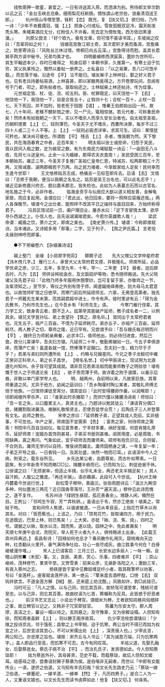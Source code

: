 <!-- { "loadSidebar": true } -->
　　钱牧斋狎一歌童，甚爱之，一日有诗送其入燕，而洒涕为别。熊侍郎文举次韵以讥之云：「金台玉峡总沧桑，细雨梨花枉断肠。惆怅虞山老宗伯，浪垂清泪送王郎。」 
　　杭州径山寺僧至慧，铢积 【恣】 既充，复 【扶又切。】 欲归俗，乃作一诗：「少年不肯戴儒冠，强 【上】 把身心付戒坛。雪夜孤眠双足冷，霜天削发秃头寒。朱楼美酒应无分，红粉佳人不许看。死去定为惆怅鬼，西方依旧黑漫漫。」 
　　刘原父尝言：「好个欧九，极有文章，但可惜不甚读书耳。」东坡闻之叹曰：「吾辈将如之何！」 
　　钱塘高宫詹江邨士奇，其次君轩才美而蚤凋，宫詹痛之。昉思寄诗云：「风败丛兰休过惜，修桐已向五云深。」宫詹得诗而慰。盖其长君巽亭舆方读中秘书，兄弟均美才也。 
　　四明姜编修西溟宸英，墨妙为世所珍。其生平翰迹本少，存时已难得之　矧身后耶！本朝书家，久推第一。有寒士迫于饥穷，其父执某怜之，慨然以姜帖一册畀之。士私喜曰：「以之易粟，吾八口可饱半载。」而忽落于袖，沿途号 【平】 泣不能归。埴友柴子上林梓廷，鄞之好义君子也。见有老兵持姜帖易酒，上林喜甚，即以家酿两瓮得之。方开卷摩玩间，忽闻有号于门者，叩之，即失帖者也。亟取帖还之。士林赋柴上林还帖诗，传为佳事。 
　　元世祖定笞、杖、徒、流、绞五刑。笞、杖罪既定，曰天饶他一下 【去】 ，地饶他一下，我饶他一下，自是合笞五十，止笞四十七；合杖一百十，止杖一百七。天下死囚，并不加刑，皆老死于囹圄 【语】 。惟秦王伯颜始出囚一刑，故七、八十年间，老稚不覩斩戮之惨，见一尸元，辄相惊骇。若元代者，可称重民命矣！然终未有如我朝之一天下，实以不嗜杀人而享久安长治者也。自太祖至圣祖，历朝积德累 【上】 仁，轻刑薄罚。今圣天子尤不嗜杀，西曹所决罪，每岁不过三四十人或二三十人不等。上 【上】 一狱则必宸虑详审，求其可生。诏曰：某情犹可矜也，某决尚可缓也。所谓胜 【平】 残去 【上】 杀者，惟我朝为然。天下黎民，共在海涵春育之中者，近百年矣！ 
　　明太祖以张士诚拒命，归怨于吴民，竟以民间入租之数，定为输官之数，有为东南民力竭赋载一诗云：「一亩田无八斗收，先将七斗送皇州。止余一斗为婚嫁，那得农夫衣食周！」吴民受困三百年，至本朝始苏。雍正三年，今圣天子复推广圣祖仁皇帝仁恩，特减苏、松两郡粮三十万两，又赎减嘉、湖两郡粮若干万两。向之民力竭者，今渐致家给人足矣！民何幸而生逢今世耶！ 
　　王文恪修姑苏志成，杨循吉一见标签即斥去。后语 【去】 文恪曰：「志修于我朝，便当以我朝之名名之。姑苏是吴王台名也，可以此名志乎！」埴近见新修嘉兴府志，题曰嘉禾郡志，皆失检也。此如为人表墓志石而以古官名、地名施之于今，必非作者。 
　　临海金贲亨与仙居应大猷以道义相友善，金解龟家居，而应复起用。金谓应曰：「君此出，他日回来，要将一照样应容庵还我。」两人各保晚节。埴谓今之出仕者，能照样不改其平日之操持与面目回来，方始终称得君子。 
　　冯具区馆试前一日，阖户理旧业，屠赤水曰：「足下言宦情太薄，欲早寻仆西湖之上。仆信人也，且先诣湖漘竣君矣。今若尔英雄欺人哉！」 
　　梁武帝谓：臧盾之饮，萧介之文，即席之美也。 【南史萧介传。】 埴谓：今称即席赋诗，当本诸此。又诗赋多用「即事」二字，见于列子， 【周之尹氏篇。】 言老役夫昼则呻呼而即事。 

　　●不下带编卷六 【杂缀兼诗话】 

　　越上壑门　金埴 【小郯原字苑荪】 　鳏鳏子述 
　　先大父赠公文学仲星府君 【讳木傍几字。】 雁行三人，承曾大父太常府君文德，并极隆礼。师席所延，必品学优卓之彦，少三、五年，多至九年、十年，罕一、二年更 【平】 替者。迨后辞去时，凡为 【去】 师供设帏枕衾衣，及文翫砚炉等物，悉令随师搬送。先大父晓诸父及先君子曰：「此物乃师多年服用休憩摩挱，岂可复留于家，亦敬师之一节，汝辈须知之。」至节岁，等仪之外别有馈于师，阃遣媪络绎弗绝，则大母马太君意也。以故馆师旷馆之日绝罕。而寒门前后所延硕师五、六辈，无弗登高第者。独先君子一师戴先生某未第，而其嗣君超中进士，作令有声。彼时里谚有云：「得为金氏教书，乃利市先生也。」讫今吾乡有「利市先生」语。 
　　今寒门雁行侄辈，其力学工文，致身青云者，颇不乏人。兹第举其能破产延师，教子成名者一二，以例其余。埴兄文学亶孙坛、弟上舍望孙 【慎之，原名圻。】 皆同出于太常府君者也。兄生五子，祖产三百亩，不惜为子延师耗尽。弟亦五子，亦祖产三百亩，延师耗尽。两人教子之切，尊师之隆，近日罕有。兄尝谓予曰：「吾与嫂氏每迟明而兴 【平】 ，嫂终日为师躬亲典餐，必求丰□，值师他出，则必待归进食，然后己食。夜分儿辈课毕，吾夫妇方寝。凡延师二十年，敬勤弗辍如一日。今五子幸俱游庠，而薄产亡矣！虽遣各就一馆，然俸薄不足餬口。吾夫妇一生，精力尽于子乎？」若弟与弟妇则所遭所处 【上】 ，约略与兄嫂差同。今兄之季子龙鲛叨中雍正癸卯正科举人，弟之长子昌世， 【榜名名世。】 叨中甲辰进士，现试用为北直遵化州知州。余子皆可望其成就。谓非吾兄若弟法祖而能重师教子之明验欤！埴有慨于世人之于师道沦丧 【去】 ，欲子贵而薄于师。故详着之附于谱牒，以垂示后裔，非敢以单门家学夸人也。 
　　明、越两州，自前明以来，凡故家巨族，其尊师重道之风，尤异于他方。幼闻之庭训曰：「吾乡陶堰村陶公某者，其敬礼师傅尤倍于他族。一日馆师课徒至宵分，谓其徒曰：「此时安得腰卵作羹，以润喉耶！」顷即闻楼外宰杀声，曰：「谁家此时杀猪耶？」而供饩僮以猪腰汤进矣！师惊曰：「吾一言之失，以口腹累主人，真贤主也。」乃题诗以勉其徒云：「课读宵分偶□尝，猪腰割取进羹汤。难酬礼敬惭贤主，忍使吾徒学业荒！」后陶氏子三人并登第有文名。此师之教也。 
　　宋李之彦曰：「延师教子弟，正望其成人克绍，实非细事，不可忽也。中产之家，师席固不宜需索 【色】 ；富贵之家，何待师席之需索！书院中凡百自当如仪。每见富贵者，宁丰财多粟，纳好宠姬，何尝肯隆礼厚币，延好师席！宠姬办首饰则甚易，子弟买书册则甚难。闺房用度，必是周致，书院缺典，寘之弗问。气象如此，宜乎硕师去而庸师来。硕师有抱负识见，合则留，不合则去。庸师无学问以自持，惟佞谀而媚主。庸师固栖身之谋，一年复留一年；子弟乏开导之益，一日昏钝一日。及其壮盛，块然一物而已耳。」此语深中今人之病，附录之。载东谷所见。 
　　乡先达某公者，齿爵尊矣，而古朴如寒素。一日筵聚，有少年新贵不知而略□□公，揖腰半俯而已。已而知为公，刺促逊谢不休。公徐谓之曰：「无烦谢率，但适止半揖，似乎礼未全，再还老夫半揖足矣！」其人益汗颜。人服公之雅度。「再还半揖」，语亦趣甚。此段可入今世说。 【杭州王晫丹麓着今世说行世。】 
　　赵松雪子穆仲，善画兰。张伯雨题诗云：「滋兰九畹空多种，何似墨池三两花？近日国香零落尽，王孙芳艹遍天涯。」穆仲见此诗而愧之，遂不复作。 
　　韦苏州诗「绿阴生昼寂，孤花表春余」。境静人闲，翛然在目。王荆公：「邻鸡生午寂，芳艹弄秋妍。」虽语出于韦，然亦工绝矣！埴美之，常絓于吻。 
　　宣和间伶人焦德，以谐谑被遇。一日从幸艮岳，上指花竹草木以询其名，对曰：「皆芭蕉也。」上诘之，乃曰：「禁苑花竹，皆取诸四方，用于民力。在途既远，巴至上林，则已焦矣！」上大笑。亦犹「锹、浇、焦、烧」，四时之号。谓掘之以锹，取水以浇，既而焦，遂以烧。园林之中，免此者寡矣！ 
　　明天顺七年庚午会试，贡院灾，举人死于火者九十人，俱特赐进士出身。 【此载王弇州异典述。】 奚昌有诗：「回禄如何也忌才？春风散作礼闱灾。碧桃难向天边种，红杏翻从火里开。豪气满场争吐焰，壮心一夜尽成灰。曲江胜事今何在？白骨棱棱漫作堆。」 
　　宋人上巳请客启：三月三日，长安水边多丽人；一咏一觞，会稽山阴修■〈禾契〉事。又，良辰、美景，赏心、乐事，四者难并 【平】 ；崇山峻岭，茂林修竹，羣贤毕至。又贺雪表：招来众彦，无昼卧洛阳之人；激励三军，有夜入蔡州之志。 
　　杨铁崖尝于宴中见舞妓缠足纤小者，取其鞋擎杯以劝客，号曰「金莲杯」。座客赋金莲杯诗，某一绝云：「擎来度去酒杯酖，口傍 【去】 双钩并欲含。不道金莲方解 【械】 脱，还来筵上劝沈酣。」风致如许，韵□此妓已。 
　　冯时可云：「凡人之情，以与己同，则忘其百非。故矫驾可谓至孝，残桃可谓至忠。以与己异，则忘其百善。故曲杖诬为匕首，葬楯称为反具。此皆惑于好恶者也。」 
　　前汉书艺文志云：小说出于稗官。谓细米为稗，王者欲知闾巷风俗细碎之事，故立稗官以记之。又韩非子冗官即技官。 
　　陈蕃为乐安太守。郡人周璆，高洁之士，蕃设一榻以待之。去则悬之。及守豫章，又为徐穉设榻。人但知有徐，而知周者盖鲜 【上】 ，则以滕王阁序故耳。 
　　仇少宰沧柱尝谓埴曰：「少陵之投诗京兆，邻于饿死；昌黎之上书宰相，迫于饥寒。两公当时不得已而姑为权宜之计，后世宜谅其苦心，不可以宋儒出处 【上】 ，深责唐人也。」少宰此言，两公知己。亦忠厚之旨也。埴按：宋齐丘与人书云：「其为诚恳万端，只为饥寒两字。」盖人即品行至高，而饥寒不可忍。古今有同叹耳。 
　　羊祜父道，先娶孔融女，后娶蔡邕女。蔡氏子病不治 【平】 ，而治孔氏子，发贤德如此。今人但知蔡琰耶！ 
　　祜为蔡邕外孙，其母甚贤，范史不载，而载蔡琰，故后人但知文姬耳。祜感母之德，尝奏请封舅子蔡袭为侯。是伯喈非无嗣者，而世以「中郎有女能传业」一语，遂侪之伯道，又乌知有羊氏妇哉？徐文长先生路史乃云：「蔡琰一嫁卫伯道，一嫁董祀，一嫁羊道，一嫁单 【然】 于，凡历四男子。」是合二人为一人，又重诬文姬也。以文长先生而读书卤莽如此！他复 【扶又切。】 何诛焉。 
